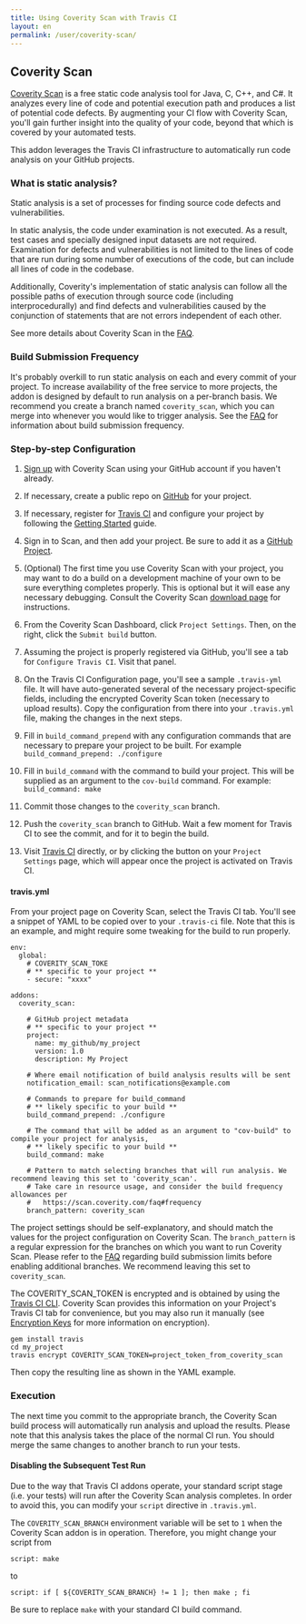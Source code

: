 ```yaml
---
title: Using Coverity Scan with Travis CI
layout: en
permalink: /user/coverity-scan/
---
```


## Coverity Scan

[Coverity Scan](http://scan.coverity.com) is a free static code analysis tool for Java, C, C++, and C#. It analyzes every line of code and potential execution path and produces a list of potential code defects. By augmenting your CI flow with Coverity Scan, you'll gain further insight into the quality of your code, beyond that which is covered by your automated tests.

This addon leverages the Travis CI infrastructure to automatically run code analysis on your GitHub projects.

### What is static analysis?

Static analysis is a set of processes for finding source code defects and vulnerabilities.

In static analysis, the code under examination is not executed. As a result, test cases and specially designed input datasets are not required. Examination for defects and vulnerabilities is not limited to the lines of code that are run during some number of executions of the code, but can include all lines of code in the codebase.

Additionally, Coverity's implementation of static analysis can follow all the possible paths of execution through source code (including interprocedurally) and find defects and vulnerabilities caused by the conjunction of statements that are not errors independent of each other.

See more details about Coverity Scan in the [FAQ](https://scan.coverity.com/faq).

### Build Submission Frequency

It's probably overkill to run static analysis on each and every commit of your project. To increase availability of the free service to more projects, the addon is designed by default to run analysis on a per-branch basis. We recommend you create a branch named `coverity_scan`, which you can merge into whenever you would like to trigger analysis. See the [FAQ](https://scan.coverity.com/faq#frequency) for information about build submission frequency.

### Step-by-step Configuration

1. [Sign up](http://scan.coverity.com/users/sign_up) with Coverity Scan using your GitHub account if you haven't already.

1. If necessary, create a public repo on [GitHub](https://github.com) for your project.

1. If necessary, register for [Travis CI](https://travis-ci.org/) and configure your project by following the [Getting Started](http://docs.travis-ci.com/user/getting-started/) guide.

1. Sign in to Scan, and then add your project. Be sure to add it as a [GitHub Project](https://scan.coverity.com/projects/new?tab=github).

1. (Optional) The first time you use Coverity Scan with your project, you may want to do a build on a development machine of your own to be sure everything completes properly. This is optional but it will ease any necessary debugging. Consult the Coverity Scan [download page](https://scan.coverity.com/download) for instructions.

1. From the Coverity Scan Dashboard, click `Project Settings`. Then, on the right, click the `Submit build` button.

1. Assuming the project is properly registered via GitHub, you'll see a tab for `Configure Travis CI`. Visit that panel.

1. On the Travis CI Configuration page, you'll see a sample `.travis-yml` file. It will have auto-generated several of the necessary project-specific fields, including the encrypted Coverity Scan token (necessary to upload results). Copy the configuration from there into your `.travis.yml` file, making the changes in the next steps.

1. Fill in `build_command_prepend` with any configuration commands that are necessary to prepare your project to be built. For example `build_command_prepend: ./configure`

1. Fill in `build_command` with the command to build your project. This will be supplied as an argument to the `cov-build` command. For example: `build_command: make`

1. Commit those changes to the `coverity_scan` branch.

1. Push the `coverity_scan` branch to GitHub. Wait a few moment for Travis CI to see the commit, and for it to begin the build.

1. Visit [Travis CI](https://travis-ci.org) directly, or by clicking the button on your `Project Settings` page, which will appear once the project is activated on Travis CI.

#### travis.yml

From your project page on Coverity Scan, select the Travis CI tab. You'll see a snippet of YAML to be copied over to your `.travis-ci` file. Note that this is an example, and might require some tweaking for the build to run properly.

    env:
      global:
        # COVERITY_SCAN_TOKE
        # ** specific to your project **
        - secure: "xxxx"

    addons:
      coverity_scan:

        # GitHub project metadata
        # ** specific to your project **
        project:
          name: my_github/my_project
          version: 1.0
          description: My Project

        # Where email notification of build analysis results will be sent
        notification_email: scan_notifications@example.com

        # Commands to prepare for build_command
        # ** likely specific to your build **
        build_command_prepend: ./configure

        # The command that will be added as an argument to "cov-build" to compile your project for analysis,
        # ** likely specific to your build **
        build_command: make

        # Pattern to match selecting branches that will run analysis. We recommend leaving this set to 'coverity_scan'.
        # Take care in resource usage, and consider the build frequency allowances per
        #   https://scan.coverity.com/faq#frequency
        branch_pattern: coverity_scan

The project settings should be self-explanatory, and should match the values for the project configuration on Coverity Scan. The `branch_pattern` is a regular expression for the branches on which you want to run Coverity Scan. Please refer to the [FAQ](https://scan.coverity.com/faq) regarding build submission limits before enabling additional branches. We recommend leaving this set to `coverity_scan`.

The COVERITY_SCAN_TOKEN is encrypted and is obtained by using the [Travis CI CLI](https://github.com/travis-ci/travis). Coverity Scan provides this information on your Project's Travis CI tab for convenience, but you may also run it manually (see [Encryption Keys](http://docs.travis-ci.com/user/encryption-keys/) for more information on encryption).

    gem install travis
    cd my_project
    travis encrypt COVERITY_SCAN_TOKEN=project_token_from_coverity_scan

Then copy the resulting line as shown in the YAML example.

### Execution

The next time you commit to the appropriate branch, the Coverity Scan build process will automatically run analysis and upload the results. Please note that this analysis takes the place of the normal CI run. You should merge the same changes to another branch to run your tests.

#### Disabling the Subsequent Test Run

Due to the way that Travis CI addons operate, your standard script stage (i.e. your tests) will run after the Coverity Scan analysis completes. In order to avoid this, you can modify your `script` directive in `.travis.yml`.

The `COVERITY_SCAN_BRANCH` environment variable will be set to `1` when the Coverity Scan addon is in operation. Therefore, you might change your script from

    script: make

to

    script: if [ ${COVERITY_SCAN_BRANCH} != 1 ]; then make ; fi

Be sure to replace `make` with your standard CI build command.
